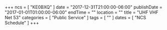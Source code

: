 +++
ncs = [ "KE0BXQ" ]
date = "2017-12-31T21:00:00-06:00"
publishDate = "2017-01-01T01:00:00-06:00"
endTime = ""
location = ""
title = "UHF VHF Net 53"
categories = [ "Public Service" ]
tags = [ "" ]
dates = [ "NCS Schedule" ]
+++
